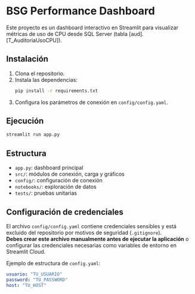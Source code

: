# BSG Performance Dashboard

Este proyecto es un dashboard interactivo en Streamlit para visualizar métricas de uso de CPU desde SQL Server (tabla [aud].[T_AuditoriaUsoCPU]).

## Instalación

1. Clona el repositorio.
2. Instala las dependencias:
   ```bash
   pip install -r requirements.txt
   ```
3. Configura los parámetros de conexión en `config/config.yaml`.

## Ejecución

```bash
streamlit run app.py
```

## Estructura
- `app.py`: dashboard principal
- `src/`: módulos de conexión, carga y gráficos
- `config/`: configuración de conexión
- `notebooks/`: exploración de datos
- `tests/`: pruebas unitarias

## Configuración de credenciales

El archivo `config/config.yaml` contiene credenciales sensibles y está excluido del repositorio por motivos de seguridad (`.gitignore`).  
**Debes crear este archivo manualmente antes de ejecutar la aplicación** o configurar las credenciales necesarias como variables de entorno en Streamlit Cloud.

Ejemplo de estructura de `config.yaml`:
```yaml
usuario: "TU_USUARIO"
password: "TU_PASSWORD"
host: "TU_HOST"
```
